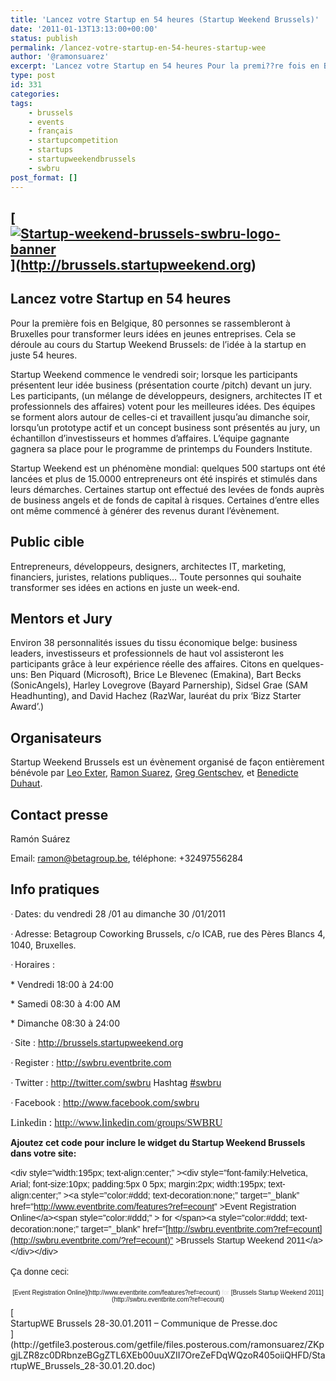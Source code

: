 ```yaml
---
title: 'Lancez votre Startup en 54 heures (Startup Weekend Brussels)'
date: '2011-01-13T13:13:00+00:00'
status: publish
permalink: /lancez-votre-startup-en-54-heures-startup-wee
author: '@ramonsuarez'
excerpt: 'Lancez votre Startup en 54 heures Pour la premi??re fois en Belgique, 80 personnes se rassembleront ? Bruxelles pour transformer leurs id??es en jeunes entreprises. Cela se d??roule au cours du Startup Weekend Brussels: de l''id??e ? la startup e...'
type: post
id: 331
categories:
tags:
    - brussels
    - events
    - français
    - startupcompetition
    - startups
    - startupweekendbrussels
    - swbru
post_format: []
---
```

[<div class="p_embed p_image_embed">[![Startup-weekend-brussels-swbru-logo-banner](http://getfile9.posterous.com/getfile/files.posterous.com/temp-2011-01-13/hiCblvhyDpnvCuyAgfjJBJhFrsghoacgwuGwogBrbpJqwsgCoIejfIoobCCE/Startup-Weekend-Brussels-swbru-logo-banner.jpg.scaled500.jpg)](http://getfile4.posterous.com/getfile/files.posterous.com/temp-2011-01-13/hiCblvhyDpnvCuyAgfjJBJhFrsghoacgwuGwogBrbpJqwsgCoIejfIoobCCE/Startup-Weekend-Brussels-swbru-logo-banner.jpg.scaled1000.jpg)</div>](http://brussels.startupweekend.org)
-----------------------------------------------------------------------------------------------------------------------------------------------------------------------------------------------------------------------------------------------------------------------------------------------------------------------------------------------------------------------------------------------------------------------------------------------------------------------------------------------------------------------------------------

<span>Lancez votre Startup en 54 heures</span><span style="font-weight:normal;font-size:13px;"> </span>
-------------------------------------------------------------------------------------------------------

<span>Pour la première fois en Belgique, 80 personnes se rassembleront à Bruxelles pour transformer leurs idées en jeunes entreprises. Cela se déroule au cours du Startup Weekend Brussels: de l’idée à la startup en juste 54 heures.</span>

<span>Startup Weekend commence le vendredi soir; lorsque les participants présentent leur idée business (présentation courte /pitch) devant un jury. Les participants, (un mélange de développeurs, designers, architectes IT et professionnels des affaires) votent pour les meilleures idées. Des équipes se forment alors autour de celles-ci et travaillent jusqu’au dimanche soir, lorsqu’un prototype actif et un concept business sont présentés au jury, un échantillon d’investisseurs et hommes d’affaires. L’équipe gagnante gagnera sa place pour le programme de printemps du Founders Institute.</span>

<span>Startup Weekend est un phénomène mondial: quelques 500 startups ont été lancées et plus de 15.0000 entrepreneurs ont été inspirés et stimulés dans leurs démarches. Certaines startup ont effectué des levées de fonds auprès de business angels et de fonds de capital à risques. Certaines d’entre elles ont même commencé à générer des revenus durant l’évènement. </span>

<span>Public cible </span>
--------------------------

<span>Entrepreneurs, développeurs, designers, architectes IT, marketing, financiers, juristes, relations publiques… Toute personnes qui souhaite transformer ses idées en actions en juste un week-end.</span>

<span>Mentors et Jury</span>
----------------------------

<span>Environ 38 personnalités issues du tissu économique belge: business leaders, investisseurs et professionnels de haut vol assisteront les participants grâce à leur expérience réelle des affaires. Citons en quelques-uns: Ben Piquard (Microsoft), Brice Le Blevenec (Emakina), Bart Becks (SonicAngels), Harley Lovegrove (Bayard Parnership), Sidsel Grae (SAM Headhunting), and David Hachez (RazWar, lauréat du prix ‘Bizz Starter Award’.)</span>

<span>Organisateurs</span>
--------------------------

<span>Startup Weekend Brussels est un évènement organisé de façon entièrement bénévole par </span><span>[<span>Leo Exter</span>](http://be.linkedin.com/in/exter)</span><span>, </span><span>[<span>Ramon Suarez</span>](http://be.linkedin.com/in/ramonsuarez)</span><span>, </span><span>[<span>Greg Gentschev</span>](http://be.linkedin.com/in/gentschev)</span><span>, et </span><span>[<span>Benedicte Duhaut</span>](http://be.linkedin.com/pub/benedicte-duhaut/1/362/673)</span><span>.</span>

<span>Contact presse</span>
---------------------------

<span>Ramón Suárez </span>

<span>Email: </span><span>[<span>ramon@betagroup.be</span>](mailto:ramon@betagroup.be)</span><span>, téléphone: +32497556284</span>

<span>Info pratiques</span>
---------------------------

<span style="font-family:Symbol;"><span>·<span style="font:7pt Times New Roman;"> </span></span></span><span>Dates: du vendredi 28 /01 au dimanche 30 /01/2011</span>

<span style="font-family:Symbol;"><span>·<span style="font:7pt Times New Roman;"> </span></span></span><span>Adresse: Betagroup Coworking Brussels, c/o ICAB, rue des Pères Blancs 4, 1040, Bruxelles.</span>

<span style="font-family:Symbol;"><span>·<span style="font:7pt Times New Roman;"> </span></span></span><span>Horaires </span><span>: </span>

<span><span> </span>\* Vendredi 18:00 à 24:00</span>

<span><span> </span>\* Samedi 08:30 à 4:00 AM</span>

<span><span> </span>\* Dimanche 08:30 à 24:00</span>

<span style="font-family:Symbol;"><span>·<span style="font:7pt Times New Roman;"> </span></span></span><span>Site : </span><span>[<span>http://brussels.startupweekend.org</span>](http://brussels.startupweekend.org/)</span><span> </span><span> </span>

<span style="font-family:Symbol;"><span>·<span style="font:7pt Times New Roman;"> </span></span></span><span>Register : </span><span>[<span>http://swbru.eventbrite.com</span>](http://swbru.eventbrite.com/)</span><span> </span><span> </span>

<span style="font-family:Symbol;"><span>·<span style="font:7pt Times New Roman;"> </span></span></span><span>Twitter : </span><span>[<span>http://twitter.com/swbru</span>](http://twitter.com/swbru)</span><span> Hashtag </span><span>[<span>\#swbru</span>](http://search.twitter.com/search?q=%23swbru)</span><span> </span>

<span style="font-family:Symbol;"><span>·<span style="font:7pt Times New Roman;"> </span></span></span><span>Facebook : </span><span>[<span>http://www.facebook.com/swbru</span>](http://www.facebook.com/swbru)</span><span> </span><span> </span>

<span style="font-size:12pt;font-family:Times New Roman, serif;">Linkedin : </span><span style="font-size:12pt;font-family:Times New Roman, serif;">[<span>http://www.linkedin.com/groups/SWBRU</span>](http://www.linkedin.com/groups/SWBRU)</span>

**Ajoutez cet code pour inclure le widget du Startup Weekend Brussels dans votre site:**

<span style="font-weight:inherit;font-style:inherit;font-size:14px;font-family:Helvetica, Arial, sans-serif;vertical-align:baseline;line-height:18px;padding:0;margin:0;">&lt;div style=”width:195px; text-align:center;” &gt;&lt;div style=”font-family:Helvetica, Arial; font-size:10px; padding:5px 0 5px; margin:2px; width:195px; text-align:center;” &gt;&lt;a style=”color:#ddd; text-decoration:none;” target=”\_blank” href=”<http://www.eventbrite.com/features?ref=ecount>” &gt;Event Registration Online&lt;/a&gt;&lt;span style=”color:#ddd;” &gt; for &lt;/span&gt;&lt;a style=”color:#ddd; text-decoration:none;” target=”\_blank” href=”[http://swbru.eventbrite.com?ref=ecount](http://swbru.eventbrite.com/?ref=ecount)” &gt;Brussels Startup Weekend 2011&lt;/a&gt;&lt;/div&gt;&lt;/div&gt;</span>

<span style="font-weight:inherit;font-style:inherit;font-size:14px;font-family:Helvetica, Arial, sans-serif;vertical-align:baseline;line-height:18px;padding:0;margin:0;">Ça donne ceci: </span>

<div style="text-align:center;"><div style="font-family:Helvetica, Arial;font-size:10px;padding:5px 0;margin:2px;text-align:center;">[Event Registration Online](http://www.eventbrite.com/features?ref=ecount)<span style="color:#ddd;"> for </span>[Brussels Startup Weekend 2011](http://swbru.eventbrite.com?ref=ecount)</div></div><div class="p_embed p_file_embed">[<div class="p_icon"></div><div class="p_text">StartupWE Brussels 28-30.01.2011 – Communique de Presse.doc</div>](http://getfile3.posterous.com/getfile/files.posterous.com/ramonsuarez/ZKpgjLZR8zc0DRbnzeBGgZTL6XEb00uuXZII7OreZeFDqWQzoR405oiiQHFD/StartupWE_Brussels_28-30.01.20.doc)</div>
